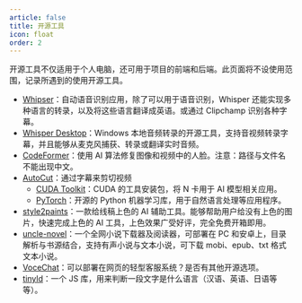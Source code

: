 ```yaml
---
article: false
title: 开源工具
icon: float
order: 2
---
```


开源工具不仅适用于个人电脑，还可用于项目的前端和后端。此页面将不设使用范围，记录所遇到的使用开源工具。

- [Whipser](https://github.com/openai/whisper)：自动语音识别应用，除了可以用于语音识别，Whisper 还能实现多种语言的转录，以及将这些语言翻译成英语。或通过 Clipchamp 识别各种字幕。
- [Whisper Desktop](https://github.com/Const-me/Whisper)：Windows 本地音频转录的开源工具，支持音视频转录字幕，并且能够从麦克风捕获、转录或翻译实时音频。
- [CodeFormer](https://github.com/sczhou/CodeFormer)：使用 AI 算法修复图像和视频中的人脸。注意：路径与文件名不能出现中文。
- [AutoCut](https://github.com/mli/autocut)：通过字幕来剪切视频
  - [CUDA Toolkit](https://developer.nvidia.com/cuda-toolkit-archive)：CUDA 的工具安装包，将 N 卡用于 AI 模型相关应用。
  - [PyTorch](https://pytorch.org/get-started/locally/)：开源的 Python 机器学习库，用于自然语言处理等应用程序。
- [style2paints](https://github.com/lllyasviel/style2paints)：一款给线稿上色的 AI 辅助工具。能够帮助用户给没有上色的图片，快速完成上色的 AI 工具，上色效果广受好评，完全免费开箱即用。
- [uncle-novel](https://github.com/uncle-novel/uncle-novel)：一个全网小说下载器及阅读器，可部署在 PC 和安卓上，目录解析与书源结合，支持有声小说与文本小说，可下载 mobi、epub、txt 格式文本小说。
- [VoceChat](https://doc.voce.chat/zh-cn/)：可以部署在网页的轻型客服系统？是否有其他开源选项。
- [tinyld](https://github.com/komodojp/tinyld)：一个 JS 库，用来判断一段文字是什么语言（汉语、英语、日语等等）。
